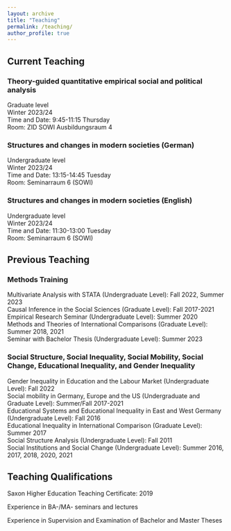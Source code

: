 ```yaml
---
layout: archive
title: "Teaching"
permalink: /teaching/
author_profile: true
---
```


## Current Teaching

### Theory-guided quantitative empirical social and political analysis
Graduate level<br /> Winter 2023/24<br /> Time and Date: 9:45-11:15 Thursday<br /> Room: ZID SOWI Ausbildungsraum 4

### Structures and changes in modern societies (German)
Undergraduate level<br />  Winter 2023/24<br /> Time and Date: 13:15-14:45 Tuesday<br /> Room: Seminarraum 6 (SOWI)

### Structures and changes in modern societies (English)
Undergraduate level<br />  Winter 2023/24<br /> Time and Date: 11:30-13:00 Tuesday<br /> Room: Seminarraum 6 (SOWI)



## Previous Teaching

### Methods Training

Multivariate Analysis with STATA (Undergraduate Level): Fall 2022, Summer 2023<br /> Causal Inference in the Social Sciences (Graduate Level): Fall 2017-2021<br /> Empirical Research Seminar (Undergraduate Level): Summer 2020<br />Methods and Theories of International Comparisons (Graduate Level): Summer 2018, 2021<br />Seminar with Bachelor Thesis (Undergraduate Level): Summer 2023


### Social Structure, Social Inequality, Social Mobility, Social Change, Educational Inequality, and Gender Inequality

Gender Inequality in Education and the Labour Market (Undergraduate Level): Fall 2022<br />Social mobility in Germany, Europe and the US (Undergraduate and Graduate Level): Summer/Fall 2017-2021<br />Educational Systems and Educational Inequality in East and West Germany (Undergraduate Level): Fall 2016<br /> Educational Inequality in International Comparison (Graduate Level): Summer 2017<br />Social Structure Analysis (Undergraduate Level): Fall 2011<br />Social Institutions and Social Change (Undergraduate Level): Summer 2016, 2017, 2018, 2020, 2021



## Teaching Qualifications

Saxon Higher Education Teaching Certificate: 2019

Experience in BA-/MA- seminars and lectures

Experience in Supervision and Examination of Bachelor and Master Theses
